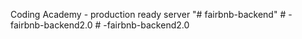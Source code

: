 Coding Academy - production ready server "# fairbnb-backend" 
#   - f a i r b n b - b a c k e n d 2 . 0  
 #   - f a i r b n b - b a c k e n d 2 . 0  
 